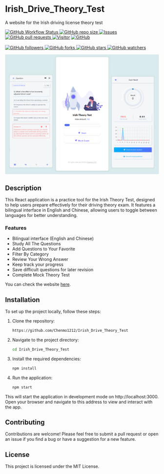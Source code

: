 # Irish_Drive_Theory_Test

A website for the Irish driving license theory test

<p>
    <a href="https://chenmo1212.cn/driver?f=github" target="_blank">
        <img alt="GitHub Workflow Status" src="https://img.shields.io/badge/Link-Theory--Driver--Test-orange">
    </a>
    <a href="https://github.com/Chenmo1212/Irish_Drive_Theory_Test" target="_blank">
        <img alt="GitHub repo size" src="https://img.shields.io/github/repo-size/Chenmo1212/Irish_Drive_Theory_Test">
    </a>
    <a href="https://github.com/Chenmo1212/Irish_Drive_Theory_Test/issues" target="_blank">
        <img alt="Issues" src="https://img.shields.io/github/issues/Chenmo1212/Irish_Drive_Theory_Test" />
    </a>
    <a href="https://github.com/Chenmo1212/Irish_Drive_Theory_Test/pulls" target="_blank">
        <img alt="GitHub pull requests" src="https://img.shields.io/github/issues-pr/Chenmo1212/Irish_Drive_Theory_Test" />
    </a>
    <a href="/"><img src="https://komarev.com/ghpvc/?username=chenmo1212-homepage&label=Visitors&base=200" alt="Visitor" /></a>
    <a href="https://github.com/Chenmo1212/Irish_Drive_Theory_Test" target="_blank">
        <img alt="GitHub" src="https://img.shields.io/github/license/Chenmo1212/Irish_Drive_Theory_Test">
    </a>
<br/>
<br/>
    <a href="https://github.com/Chenmo1212/Irish_Drive_Theory_Test" target="_blank">
        <img alt="GitHub followers" src="https://img.shields.io/github/followers/chenmo1212?style=social">
    </a>
    <a href="https://github.com/Chenmo1212/Irish_Drive_Theory_Test" target="_blank">
        <img alt="GitHub forks" src="https://img.shields.io/github/forks/Chenmo1212/Irish_Drive_Theory_Test?style=social">
    </a>
    <a href="https://github.com/Chenmo1212/Irish_Drive_Theory_Test" target="_blank">
        <img alt="GitHub stars" src="https://img.shields.io/github/stars/Chenmo1212/Irish_Drive_Theory_Test?style=social">
    </a>
    <a href="https://github.com/Chenmo1212/Irish_Drive_Theory_Test" target="_blank">
        <img alt="GitHub watchers" src="https://img.shields.io/github/watchers/Chenmo1212/Irish_Drive_Theory_Test?style=social">
    </a>
</p>

![Snipaste_2023-06-19_00-52-18.png](doc/cover.png)

## Description

This React application is a practice tool for the Irish Theory Test, designed to help users prepare effectively for
their driving theory exam. It features a bilingual interface in English and Chinese, allowing users to toggle between
languages for better understanding.

### Features

- Bilingual interface (English and Chinese)
- Study All The Questions
- Add Questions to Your Favorite
- Filter By Category
- Review Your Wrong Answer
- Keep track your progress
- Save difficult questions for later revision
- Complete Mock Theory Test

You can check the website [here](https://chenmo1212.cn/driver?f=github).

## Installation

To set up the project locally, follow these steps:

1. Clone the repository:

   ```cmd
   https://github.com/Chenmo1212/Irish_Drive_Theory_Test
   ```

2. Navigate to the project directory:

   ```cmd
   cd Irish_Drive_Theory_Test
   ```

3. Install the required dependencies:

   ```cmd
   npm install
   ```

4. Run the application:
   ```cmd
   npm start
   ```

This will start the application in development mode on http://localhost:3000. Open your browser and navigate to this
address to view and interact with the app.

## Contributing

Contributions are welcome! Please feel free to submit a pull request or open an issue if you find a bug or have a
suggestion for a new feature.

## License

This project is licensed under the MIT License.
